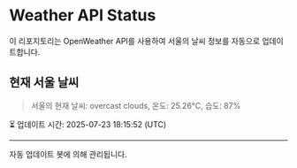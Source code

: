 
# Weather API Status

이 리포지토리는 OpenWeather API를 사용하여 서울의 날씨 정보를 자동으로 업데이트합니다.

## 현재 서울 날씨
> 서울의 현재 날씨: overcast clouds, 온도: 25.26°C, 습도: 87%

⏳ 업데이트 시간: 2025-07-23 18:15:52 (UTC)

---
자동 업데이트 봇에 의해 관리됩니다.
